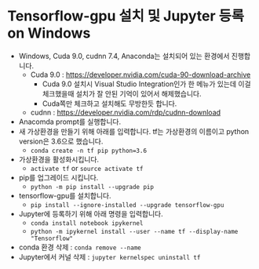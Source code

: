 # Tensorflow-gpu 설치 및 Jupyter 등록 on Windows
- Windows, Cuda 9.0, cudnn 7.4, Anaconda는 설치되어 있는 환경에서 진행합니다.
  - Cuda 9.0 : https://developer.nvidia.com/cuda-90-download-archive
    - Cuda 9.0 설치시 Visual Studio Integration인가 한 메뉴가 있는데 이걸 체크했을때 설치가 잘 안된 기억이 있어서 해제했습니다.
    - Cuda쪽만 체크하고 설치해도 무방한듯 합니다.
  - cudnn : https://developer.nvidia.com/rdp/cudnn-download
- Anacomda prompt를 실행합니다.
- 새 가상환경을 만들기 위해 아래를 입력합니다. tf는 가상환경의 이름이고 python version은 3.6으로 했습니다.
  - `conda create -n tf pip python=3.6`
- 가상환경을 활성화시킵니다.
  - `activate tf` or `source activate tf`
- pip를 업그레이드 시킵니다.
  - `python -m pip install --upgrade pip`
- tensorflow-gpu를 설치합니다.
  - `pip install --ignore-installed --upgrade tensorflow-gpu`
- Jupyter에 등록하기 위해 아래 명령을 입력합니다.
  - `conda install notebook ipykernel`
  - `python -m ipykernel install --user --name tf --display-name "Tensorflow"`
- conda 환경 삭제 : `conda remove --name`
- Jupyter에서 커널 삭제 : `jupyter kernelspec uninstall tf`